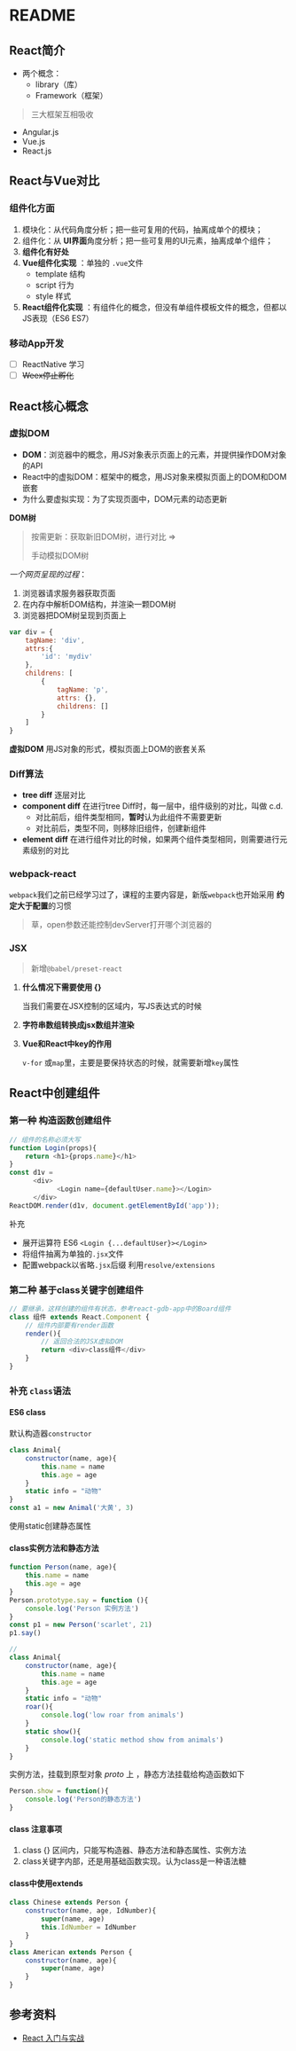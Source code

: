 # README

## React简介

- 两个概念：
  - library（库）
  - Framework（框架）

> 三大框架互相吸收

- Angular.js
- Vue.js
- React.js

## React与Vue对比

### 组件化方面

1. 模块化：从代码角度分析；把一些可复用的代码，抽离成单个的模块；
2. 组件化：从 **UI界面**角度分析；把一些可复用的UI元素，抽离成单个组件；
3. **组件化有好处**
4. **Vue组件化实现** ：单独的 `.vue`文件
   - template 结构
   - script 行为
   - style 样式
5. **React组件化实现** ：有组件化的概念，但没有单组件模板文件的概念，但都以JS表现（ES6 ES7）

### 移动App开发

- [ ] ReactNative 学习
- [ ] ~~Weex停止孵化~~

## React核心概念

### 虚拟DOM

- **DOM**：浏览器中的概念，用JS对象表示页面上的元素，并提供操作DOM对象的API
- React中的虚拟DOM：框架中的概念，用JS对象来模拟页面上的DOM和DOM嵌套
- 为什么要虚拟实现：为了实现页面中，DOM元素的动态更新

**DOM树** 

> 按需更新：获取新旧DOM树，进行对比 =>
>
> 手动模拟DOM树

*一个网页呈现的过程*：

1. 浏览器请求服务器获取页面
2. 在内存中解析DOM结构，并渲染一颗DOM树
3. 浏览器把DOM树呈现到页面上

```javascript
var div = {
    tagName: 'div',
    attrs:{
        'id': 'mydiv'
    },
    childrens: [
        {
            tagName: 'p',
            attrs: {},
            childrens: []
        }
    ]
}
```

**虚拟DOM** 用JS对象的形式，模拟页面上DOM的嵌套关系

### Diff算法

- **tree diff** 逐层对比
- **component diff** 在进行tree Diff时，每一层中，组件级别的对比，叫做 c.d.
  - 对比前后，组件类型相同，**暂时**认为此组件不需要更新
  - 对比前后，类型不同，则移除旧组件，创建新组件
- **element diff** 在进行组件对比的时候，如果两个组件类型相同，则需要进行元素级别的对比

### webpack-react

`webpack`我们之前已经学习过了，课程的主要内容是，新版`webpack`也开始采用 **约定大于配置**的习惯

> 草，open参数还能控制devServer打开哪个浏览器的

### JSX

>  新增`@babel/preset-react` 

1. **什么情况下需要使用 {}**

    当我们需要在JSX控制的区域内，写JS表达式的时候

2. **字符串数组转换成jsx数组并渲染**

3. **Vue和React中key的作用** 

   `v-for` 或`map`里，主要是要保持状态的时候，就需要新增`key`属性
## React中创建组件

### 第一种 构造函数创建组件

```javascript
// 组件的名称必须大写
function Login(props){
    return <h1>{props.name}</h1>
}
const d1v = 
      <div>
      		<Login name={defaultUser.name}></Login>
      </div>
ReactDOM.render(d1v, document.getElementById('app'));
```
补充
- 展开运算符 ES6 `<Login {...defaultUser}></Login>`
- 将组件抽离为单独的`.jsx`文件
- 配置webpack以省略`.jsx`后缀  利用`resolve/extensions`

### 第二种 基于class关键字创建组件

```javascript
// 要继承，这样创建的组件有状态，参考react-gdb-app中的Board组件
class 组件 extends React.Component {
    // 组件内部要有render函数
    render(){
        // 返回合法的JSX虚拟DOM
        return <div>class组件</div>
    }
}
```



### 补充 `class`语法

#### ES6 class

默认构造器`constructor`

```javascript
class Animal{
    constructor(name, age){
        this.name = name
        this.age = age
    }
    static info = "动物"
}
const a1 = new Animal('大黄', 3)
```

使用static创建静态属性

####   class实例方法和静态方法

```javascript
function Person(name, age){
    this.name = name
    this.age = age
}
Person.prototype.say = function (){
    console.log('Person 实例方法')
}
const p1 = new Person('scarlet', 21)
p1.say()

// 
class Animal{
    constructor(name, age){
        this.name = name
        this.age = age
    }
    static info = "动物"
	roar(){
        console.log('low roar from animals')
    }
	static show(){
        console.log('static method show from animals')
    }
}
```

实例方法，挂载到原型对象 _proto_ 上 ，静态方法挂载给构造函数如下

```javascript
Person.show = function(){
    console.log('Person的静态方法')
}
```

#### class 注意事项

1. class {} 区间内，只能写构造器、静态方法和静态属性、实例方法
2. class关键字内部，还是用基础函数实现。认为class是一种语法糖

#### class中使用extends

```javascript
class Chinese extends Person {
    constructor(name, age, IdNumber){
        super(name, age)
        this.IdNumber = IdNumber
    }
}
class American extends Person {
    constructor(name, age){
        super(name, age)
    }
}
```






## 参考资料

- [React 入门与实战](https://developer.aliyun.com/learning/course/585)

